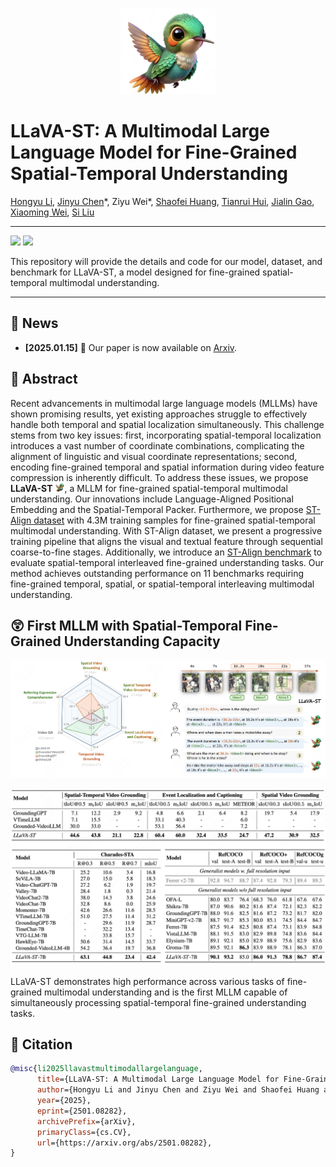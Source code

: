 <p align="center">
<img src="figs/logo.png" style="width: 30%">
</p>

# LLaVA-ST: A Multimodal Large Language Model for Fine-Grained Spatial-Temporal Understanding

[Hongyu Li](https://scholar.google.com/citations?user=PccL82sAAAAJ&hl=en), [Jinyu Chen](https://scholar.google.com/citations?user=9v4HaLEAAAAJ&hl=en&oi=ao)\*, Ziyu Wei\*, [Shaofei Huang](https://scholar.google.com/citations?user=hVbSuo0AAAAJ&hl=en&oi=ao), [Tianrui Hui](https://scholar.google.com/citations?user=ArjkrTkAAAAJ&hl=en&oi=ao), [Jialin Gao](https://scholar.google.com/citations?user=sj4FqEgAAAAJ&hl=en&oi=ao), [Xiaoming Wei](https://scholar.google.com/citations?user=JXV5yrZxj5MC&hl=en&oi=ao), [Si Liu](https://scholar.google.com/citations?user=-QtVtNEAAAAJ&hl=en&oi=ao)

-----

<a href='#'><img src='https://img.shields.io/badge/Project-Page-Green'></a>
<a href='https://arxiv.org/abs/2501.08282'><img src='https://img.shields.io/badge/Paper-PDF-orange'></a> 
<!-- <a href='#'><img src='https://img.shields.io/badge/Demo-Page-purple'></a>  -->

<!-- <a href='https://huggingface.co/LLaVA-ST'><img src='https://img.shields.io/badge/Model-Huggingface-red'></a> 
<a href='https://huggingface.co/datasets/LLaVA-ST/ST-Align'><img src='https://img.shields.io/badge/Dataset-Huggingface-blue'></a>  -->

This repository will provide the details and code for our model, dataset, and benchmark for LLaVA-ST, a model designed for fine-grained spatial-temporal multimodal understanding.

-----------

## 📰 News
* **[2025.01.15]** 📄 Our paper is now available on [Arxiv](https://arxiv.org/abs/2501.08282).

## 📝 Abstract

Recent advancements in multimodal large language models (MLLMs) have shown promising results, yet existing approaches struggle to effectively handle both temporal and spatial localization simultaneously. 
This challenge stems from two key issues: first, incorporating spatial-temporal localization introduces a vast number of coordinate combinations, complicating the alignment of linguistic and visual coordinate representations; second, encoding fine-grained temporal and spatial information during video feature compression is inherently difficult.
To address these issues, we propose <strong>LLaVA-ST</strong> <img src="figs/logo.png" style="width: 3%">, a MLLM for fine-grained spatial-temporal multimodal understanding.
Our innovations include Language-Aligned Positional Embedding and the Spatial-Temporal Packer.
Furthermore, we propose [ST-Align dataset]() with 4.3M training samples for fine-grained spatial-temporal multimodal understanding.
With ST-Align dataset, we present a progressive training pipeline that aligns the visual and textual feature through sequential coarse-to-fine stages. Additionally, we introduce an [ST-Align benchmark]() to evaluate spatial-temporal interleaved fine-grained understanding tasks. Our method achieves outstanding performance on 11 benchmarks requiring fine-grained temporal, spatial, or spatial-temporal interleaving multimodal understanding.

## 😲 First MLLM with Spatial-Temporal Fine-Grained Understanding Capacity


<p align="center">
<img src="figs/fig1.png" style="width: ">
</p>

<p align="center">
<img src="figs/table-st.png" style="width: ">
</p>

LLaVA-ST demonstrates high performance across various tasks of fine-grained multimodal understanding and is the first
MLLM capable of simultaneously processing spatial-temporal fine-grained understanding tasks.

## 📝 Citation
```bibtex
@misc{li2025llavastmultimodallargelanguage,
      title={LLaVA-ST: A Multimodal Large Language Model for Fine-Grained Spatial-Temporal Understanding}, 
      author={Hongyu Li and Jinyu Chen and Ziyu Wei and Shaofei Huang and Tianrui Hui and Jialin Gao and Xiaoming Wei and Si Liu},
      year={2025},
      eprint={2501.08282},
      archivePrefix={arXiv},
      primaryClass={cs.CV},
      url={https://arxiv.org/abs/2501.08282}, 
}
```